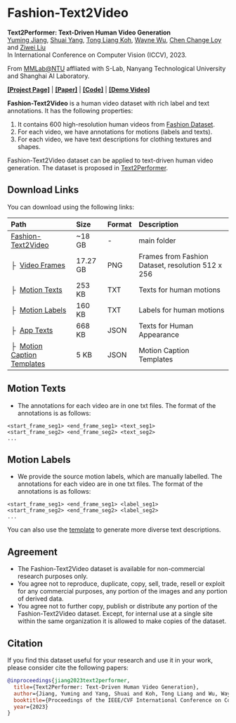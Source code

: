 # Fashion-Text2Video

**Text2Performer: Text-Driven Human Video Generation** </br>
[Yuming Jiang](https://yumingj.github.io/), [Shuai Yang](https://williamyang1991.github.io/), [Tong Liang Koh](http://haonanqiu.com/), [Wayne Wu](https://wywu.github.io/), [Chen Change Loy](https://www.mmlab-ntu.com/person/ccloy/) and [Ziwei Liu](https://liuziwei7.github.io/) </br>
In International Conference on Computer Vision (ICCV), 2023.

From [MMLab@NTU](https://www.mmlab-ntu.com/index.html) affliated with S-Lab, Nanyang Technological University and Shanghai AI Laboratory.

[**[Project Page]**](https://yumingj.github.io/projects/Text2Performer.html) | [**[Paper]**](https://arxiv.org/pdf/2304.08483.pdf) | [**[Code]**](https://github.com/yumingj/Text2Performer) | [**[Demo Video]**](https://www.youtube.com/watch?v=YwhaJUk_qo0)

**Fashion-Text2Video** is a human video dataset with rich label and text annotations. It has the following properties:
1. It contains 600 high-resolution human videos from [Fashion Dataset](https://vision.cs.ubc.ca/datasets/fashion/).
2. For each video, we have annotations for motions (labels and texts).
3. For each video, we have text descriptions for clothing textures and shapes.


Fashion-Text2Video dataset can be applied to text-driven human video generation. The dataset is proposed in [Text2Performer](https://github.com/yumingj/Text2Performer).

## Download Links
You can download using the following links:

| Path | Size | Format | Description
| :--- | :---- | :---- | :----------
| [Fashion-Text2Video](https://drive.google.com/drive/folders/1gzQIAliCiNhZAsNG4Nifqpa-Wb_eYkX9?usp=sharing) | ~18 GB | - | main folder
| &boxvr;&nbsp; [Video Frames](https://drive.google.com/file/d/1zedH8lFUtZnYv_YRYI-MpHPMq68DqJj6/view?usp=sharing) | 17.27 GB | PNG | Frames from Fashion Dataset, resolution 512 x 256
| &boxvr;&nbsp; [Motion Texts](https://drive.google.com/file/d/1jmWkH0DgCyl9zsNWGWWATC2xEwjEHjvT/view?usp=sharing) | 253 KB | TXT | Texts for human motions
| &boxvr;&nbsp; [Motion Labels](https://drive.google.com/file/d/1Tq22h9-AS_kafccbpWqaIp58u7xQAF7L/view?usp=sharing) | 160 KB | TXT | Labels for human motions
| &boxvr;&nbsp; [App Texts](https://drive.google.com/file/d/1Uo3cuKyka7VjY1oyqZ7IP58rPF0NYRFy/view?usp=sharing) | 668 KB | JSON | Texts for Human Appearance
| &boxvr;&nbsp; [Motion Caption Templates](https://drive.google.com/file/d/1Zqg19tnBs_C5XbP8pIA_HTLu2V1YACbl/view?usp=sharing) | 5 KB | JSON | Motion Caption Templates

## Motion Texts
* The annotations for each video are in one txt files. The format of the annotations is as follows:

```
<start_frame_seg1> <end_frame_seg1> <text_seg1>
<start_frame_seg2> <end_frame_seg2> <text_seg2>
...
```

## Motion Labels
* We provide the source motion labels, which are manually labelled. The annotations for each video are in one txt files. The format of the annotations is as follows:

```
<start_frame_seg1> <end_frame_seg1> <label_seg1>
<start_frame_seg2> <end_frame_seg2> <label_seg2>
...
```

You can also use the [template](https://drive.google.com/file/d/1Zqg19tnBs_C5XbP8pIA_HTLu2V1YACbl/view?usp=sharing) to generate more diverse text descriptions.


## Agreement
* The Fashion-Text2Video dataset is available for non-commercial research purposes only.
* You agree not to reproduce, duplicate, copy, sell, trade, resell or exploit for any commercial purposes, any portion of the images and any portion of derived data.
* You agree not to further copy, publish or distribute any portion of the Fashion-Text2Video dataset. Except, for internal use at a single site within the same organization it is allowed to make copies of the dataset.

## Citation

If you find this dataset useful for your research and use it in your work, please consider cite the following papers:

```bibtex
@inproceedings{jiang2023text2performer,
  title={Text2Performer: Text-Driven Human Video Generation},
  author={Jiang, Yuming and Yang, Shuai and Koh, Tong Liang and Wu, Wayne and Loy, Chen Change and Liu, Ziwei},
  booktitle={Proceedings of the IEEE/CVF International Conference on Computer Vision},
  year={2023}
}
```
